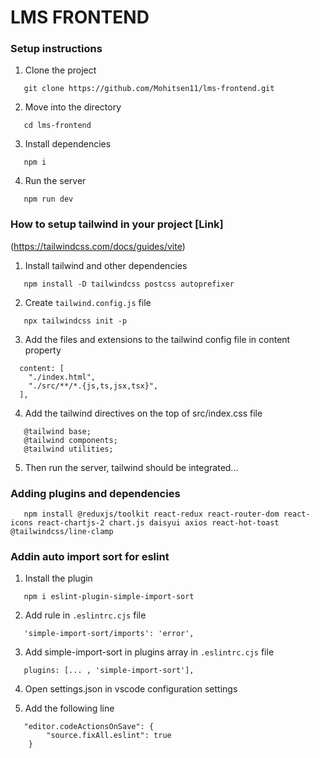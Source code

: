 # LMS FRONTEND

### Setup instructions

1. Clone the project

```
   git clone https://github.com/Mohitsen11/lms-frontend.git
```

2. Move into the directory

```
   cd lms-frontend
```

3. Install dependencies

```
   npm i
```

4. Run the server

```
   npm run dev
```

### How to setup tailwind in your project [Link]
(https://tailwindcss.com/docs/guides/vite)

1. Install tailwind and other dependencies

```
   npm install -D tailwindcss postcss autoprefixer
```

2. Create `tailwind.config.js` file

```
   npx tailwindcss init -p
```

3. Add the files and extensions to the tailwind config file in content property

```
  content: [
    "./index.html",
    "./src/**/*.{js,ts,jsx,tsx}",
  ],
```

4. Add the tailwind directives on the top of  src/index.css file

```
   @tailwind base;
   @tailwind components;
   @tailwind utilities;
```

5. Then run the server, tailwind should be integrated...


### Adding plugins and dependencies

```
   npm install @reduxjs/toolkit react-redux react-router-dom react-icons react-chartjs-2 chart.js daisyui axios react-hot-toast @tailwindcss/line-clamp
```

### Addin auto import sort for eslint

1. Install the plugin

```
   npm i eslint-plugin-simple-import-sort
```

2. Add rule in `.eslintrc.cjs` file

```
   'simple-import-sort/imports': 'error',
```

3. Add simple-import-sort in plugins array in `.eslintrc.cjs` file

```
   plugins: [... , 'simple-import-sort'],
```

4. Open settings.json in vscode configuration settings

5. Add the following line

```
   "editor.codeActionsOnSave": {
        "source.fixAll.eslint": true 
    }
```
